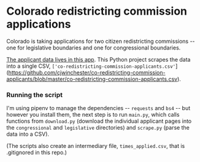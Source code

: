 # Colorado redistricting commission applications
Colorado is taking applications for two citizen redistricting commissions -- one for legislative boundaries and one for congressional boundaries.

[The applicant data lives in this app](https://redistricting.colorado.gov/). This Python project scrapes the data into a single CSV, `['co-redistricting-commission-applicants.csv'`](https://github.com/cjwinchester/co-redistricting-commission-applicants/blob/master/co-redistricting-commission-applicants.csv).

### Running the script
I'm using pipenv to manage the dependencies -- `requests` and `bs4` -- but however you install them, the next step is to run `main.py`, which calls functions from `download.py` (download the individual applicant pages into the `congressional` and `legislative` directories) and `scrape.py` (parse the data into a CSV).

(The scripts also create an intermediary file, `times_applied.csv`, that is .gitignored in this repo.)